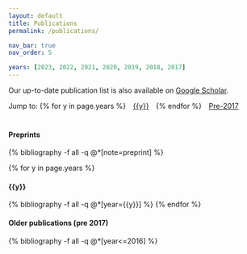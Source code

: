 ```yaml
---
layout: default
title: Publications
permalink: /publications/

nav_bar: true
nav_order: 5

years: [2023, 2022, 2021, 2020, 2019, 2018, 2017]
---
```



Our up-to-date publication list is also available on [Google Scholar](https://scholar.google.com/citations?user=LuA1j4oAAAAJ&oi=ao).

<div class="container" style="text-align: justify">
Jump to: 
{% for y in page.years %}
<a href="#{{y}}" style="padding-right:10px; padding-left:10px">{{y}}</a>
{% endfor %}
<a href="#older_pubs" style="padding-right:10px; padding-left:10px">Pre-2017</a>
</div>



<div class="bib_section" style="padding-top: 20px">
  <h4 class="year" id="older_pubs">Preprints</h4>
    {% bibliography -f all -q @*[note=preprint] %}
  
  {% for y in page.years %}
    <h4 class="year" id="{{y}}">{{y}}</h4>
    {% bibliography -f all -q @*[year={{y}}] %}
  {% endfor %}

  <h4 class="year" id="older_pubs">Older publications (pre 2017)</h4>
  {% bibliography -f all -q @*[year<=2016] %}

</div>



